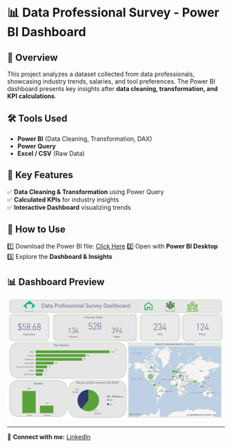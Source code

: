 # 📊 Data Professional Survey - Power BI Dashboard  

## 🔹 Overview  
This project analyzes a dataset collected from data professionals, showcasing industry trends, salaries, and tool preferences. The Power BI dashboard presents key insights after **data cleaning, transformation, and KPI calculations**.

## 🛠 Tools Used  
- **Power BI** (Data Cleaning, Transformation, DAX)  
- **Power Query**  
- **Excel / CSV** (Raw Data)  

## 📌 Key Features  
✅ **Data Cleaning & Transformation** using Power Query  
✅ **Calculated KPIs** for industry insights  
✅ **Interactive Dashboard** visualizing trends  

## 🚀 How to Use  
1️⃣ Download the Power BI file: [Click Here](https://drive.google.com/file/d/1DbrHxzwMMiLLwWDw_CI1MN4hpRwZ1nEJ/view?usp=sharing) 
2️⃣ Open with **Power BI Desktop**  
3️⃣ Explore the **Dashboard & Insights**  

## 📊 Dashboard Preview  
![Dashboard Screenshot](https://github.com/megahed1/data-professional-survey-analysis/blob/main/Home%20Page.png)

---
🔗 **Connect with me:** [LinkedIn](linkedin.com/in/mohamed-megahed-)
